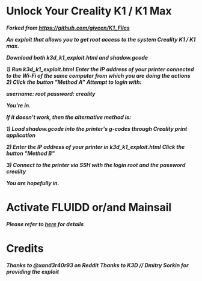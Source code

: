 # Unlock Your Creality K1 / K1 Max

***Forked from https://github.com/giveen/K1_Files***

***An exploit that allows you to get root access to the system Creality K1 / K1 max.***

***⁠Download both k3d_k1_exploit.html and shadow.gcode***

***1) ⁠Run k3d_k1_exploit.html***
***⁠Enter the IP address of your printer connected to the Wi-Fi of the same computer from which you are doing the actions***
⁠
***2) Click the button "Method A"***
***⁠Attempt to login with:***

***username: root***
***password: creality***

⁠***You’re in.***

***If it doesn't work, then the alternative method is:***

***⁠1) Load shadow.gcode into the printer's g-codes through Creality print application***

⁠***2) Enter the IP address of your printer in k3d_k1_exploit.html***
***⁠Click the button "Method B"***

⁠***3) Connect to the printer via SSH with the login root and the password creality***

⁠***You are hopefully in.***

# Activate FLUIDD or/and Mainsail

***Please refer to [here](https://github.com/So6Rallye/K1_Files/blob/main/exploit/Enable_FLUIDD%20and%20MAINSAIL) for details***

# Credits

***Thanks to @xand3r40r93 on Reddit***
***Thanks to K3D // Dmitry Sorkin for providing the exploit***
